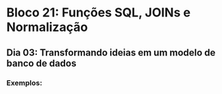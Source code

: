 # Bloco 21: Funções SQL, JOINs e Normalização
## Dia 03: Transformando ideias em um modelo de banco de dados
### Exemplos:
